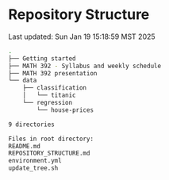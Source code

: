 # Repository Structure
Last updated: Sun Jan 19 15:18:59 MST 2025

```bash
.
├── Getting started
├── MATH 392 - Syllabus and weekly schedule
├── MATH 392 presentation
└── data
    ├── classification
    │   └── titanic
    └── regression
        └── house-prices

9 directories

Files in root directory:
README.md
REPOSITORY_STRUCTURE.md
environment.yml
update_tree.sh
```
